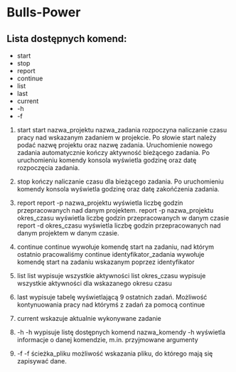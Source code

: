 # Bulls-Power

## Lista dostępnych komend:

- start
- stop
- report
- continue
- list
- last
- current
- -h
- -f

1. start
	start nazwa_projektu nazwa_zadania
rozpoczyna naliczanie czasu pracy nad wskazanym zadaniem w projekcie.
Po słowie start należy podać nazwę projektu oraz nazwę zadania.
Uruchomienie nowego zadania automatycznie kończy aktywność bieżącego zadania.
Po uruchomieniu komendy konsola wyświetla godzinę oraz datę rozpoczęcia zadania.

2. stop
kończy naliczanie czasu dla bieżącego zadania.
Po uruchomieniu komendy konsola wyświetla godzinę oraz datę zakońćzenia zadania.

3. report
	report -p nazwa_projektu
wyświetla liczbę godzin przepracowanych nad danym projektem.
	report -p nazwa_projektu okres_czasu
wyświetla liczbę godzin przepracowanych w danym czasie
	report -d okres_czasu
wyświetla liczbę godzin przepracowanych nad danym projektem w danym czasie.

4. continue
	continue
wywołuje komendę start na zadaniu, nad którym ostatnio pracowaliśmy
	continue identyfikator_zadania
wywołuje komendę start na zadaniu wskazanym poprzez identyfikator

5. list
	list
wypisuje wszystkie aktywności
	list okres_czasu
wypisuje wszystkie aktywności dla wskazanego okresu czasu

6. last
wypisuje tabelę wyświetlającą 9 ostatnich zadań. Możliwość kontynuowania pracy nad którymś z zadań za pomocą continue

7. current
wskazuje aktualnie wykonywane zadanie

8. -h
	-h
wypisuje listę dostępnych komend
	nazwa_komendy -h
wyświetla informacje o danej komendzie, m.in. przyjmowane argumenty

9. -f
	-f ścieżka_pliku
możliwość wskazania pliku, do którego mają się zapisywać dane.
